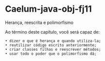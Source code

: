 Caelum-java-obj-fj11
====================

Herança, reescrita e polimorfismo

Ao término deste capítulo, você será capaz de:

	• dizer o que é herança e quando utiliza-la;
	• reutilizar código escrito anteriormente;
	• criar classes filhas e reescrever métodos;
	• usar todo o poder que o polimorfismo dá;
